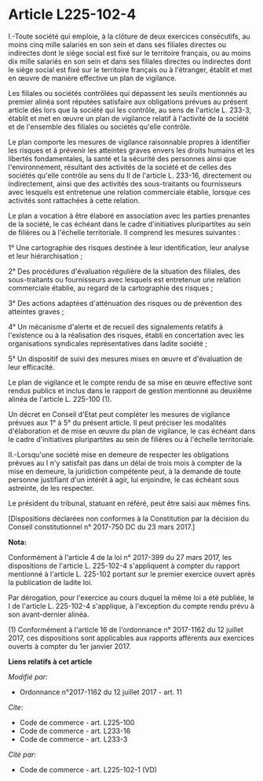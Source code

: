 # Article L225-102-4

I.-Toute société qui emploie, à la clôture de deux exercices consécutifs, au moins cinq mille salariés en son sein et dans
ses filiales directes ou indirectes dont le siège social est fixé sur le territoire français, ou au moins dix mille salariés
en son sein et dans ses filiales directes ou indirectes dont le siège social est fixé sur le territoire français ou à
l'étranger, établit et met en œuvre de manière effective un plan de vigilance.

Les filiales ou sociétés contrôlées qui dépassent les seuils mentionnés au premier alinéa sont réputées satisfaire aux
obligations prévues au présent article dès lors que la société qui les contrôle, au sens de l'article L. 233-3, établit et
met en œuvre un plan de vigilance relatif à l'activité de la société et de l'ensemble des filiales ou sociétés qu'elle
contrôle.

Le plan comporte les mesures de vigilance raisonnable propres à identifier les risques et à prévenir les atteintes graves
envers les droits humains et les libertés fondamentales, la santé et la sécurité des personnes ainsi que l'environnement,
résultant des activités de la société et de celles des sociétés qu'elle contrôle au sens du II de l'article L. 233-16,
directement ou indirectement, ainsi que des activités des sous-traitants ou fournisseurs avec lesquels est entretenue une
relation commerciale établie, lorsque ces activités sont rattachées à cette relation.

Le plan a vocation à être élaboré en association avec les parties prenantes de la société, le cas échéant dans le cadre
d'initiatives pluripartites au sein de filières ou à l'échelle territoriale. Il comprend les mesures suivantes :

1° Une cartographie des risques destinée à leur identification, leur analyse et leur hiérarchisation ;

2° Des procédures d'évaluation régulière de la situation des filiales, des sous-traitants ou fournisseurs avec lesquels est
entretenue une relation commerciale établie, au regard de la cartographie des risques ;

3° Des actions adaptées d'atténuation des risques ou de prévention des atteintes graves ;

4° Un mécanisme d'alerte et de recueil des signalements relatifs à l'existence ou à la réalisation des risques, établi en
concertation avec les organisations syndicales représentatives dans ladite société ;

5° Un dispositif de suivi des mesures mises en œuvre et d'évaluation de leur efficacité.

Le plan de vigilance et le compte rendu de sa mise en œuvre effective sont rendus publics et inclus dans le rapport de
gestion mentionné au deuxième alinéa de l'article L. 225-100 (1).

Un décret en Conseil d'Etat peut compléter les mesures de vigilance prévues aux 1° à 5° du présent article. Il peut préciser
les modalités d'élaboration et de mise en œuvre du plan de vigilance, le cas échéant dans le cadre d'initiatives
pluripartites au sein de filières ou à l'échelle territoriale.

II.-Lorsqu'une société mise en demeure de respecter les obligations prévues au I n'y satisfait pas dans un délai de trois
mois à compter de la mise en demeure, la juridiction compétente peut, à la demande de toute personne justifiant d'un intérêt
à agir, lui enjoindre, le cas échéant sous astreinte, de les respecter.

Le président du tribunal, statuant en référé, peut être saisi aux mêmes fins.

[Dispositions déclarées non conformes à la Constitution par la décision du Conseil constitutionnel n° 2017-750 DC du 23 mars
2017.]

**Nota:**

Conformément à l'article 4 de la loi n° 2017-399 du 27 mars 2017, les dispositions de l'article L. 225-102-4 s'appliquent à
compter du rapport mentionné à l'article L. 225-102 portant sur le premier exercice ouvert après la publication de ladite
loi.

Par dérogation, pour l'exercice au cours duquel la même loi a été publiée, le I de l'article L. 225-102-4 s'applique, à
l'exception du compte rendu prévu à son avant-dernier alinéa.

(1) Conformément à l'article 16 de l'ordonnance n° 2017-1162 du 12 juillet 2017, ces dispositions sont applicables aux
rapports afférents aux exercices ouverts à compter du 1er janvier 2017.

**Liens relatifs à cet article**

_Modifié par_:

  - Ordonnance n°2017-1162 du 12 juillet 2017 - art. 11

_Cite_:

  - Code de commerce - art. L225-100
  - Code de commerce - art. L233-16
  - Code de commerce - art. L233-3

_Cité par_:

  - Code de commerce - art. L225-102-1 (VD)
